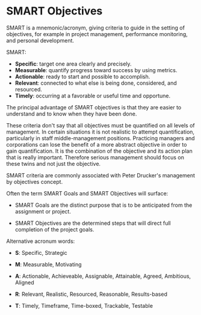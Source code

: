 # SMART Objectives

SMART is a mnemonic/acronym, giving criteria to guide in the setting of objectives, for example in project management, performance monitoring, and personal development. 

SMART:

- **Specific**: target one area clearly and precisely.
- **Measurable**: quantify progress toward success by using metrics.
- **Actionable**: ready to start and possible to accomplish.
- **Relevant**: connected to what else is being done, considered, and resourced.
- **Timely**: occurring at a favorable or useful time and opportune.


The principal advantage of SMART objectives is that they are easier to understand and to know when they have been done. 

These criteria don't say that all objectives must be quantified on all levels of management. In certain situations it is not realistic to attempt quantification, particularly in staff middle-management positions. Practicing managers and corporations can lose the benefit of a more abstract objective in order to gain quantification. It is the combination of the objective and its action plan that is really important. Therefore serious management should focus on these twins and not just the objective.

SMART criteria are commonly associated with Peter Drucker's management by objectives concept.

Often the term SMART Goals and SMART Objectives will surface:

  * SMART Goals are the distinct purpose that is to be anticipated from the assignment or project. 

  * SMART Objectives are the determined steps that will direct full completion of the project goals.

Alternative acronum words:

  * **S**: Specific, Strategic

  * **M**: Measurable, Motivating

  * **A**: Actionable, Achieveable, Assignable, Attainable, Agreed, Ambitious, Aligned

  * **R**: Relevant, Realistic, Resourced, Reasonable, Results-based

  * **T**: Timely, Timeframe, Time-boxed, Trackable, Testable
